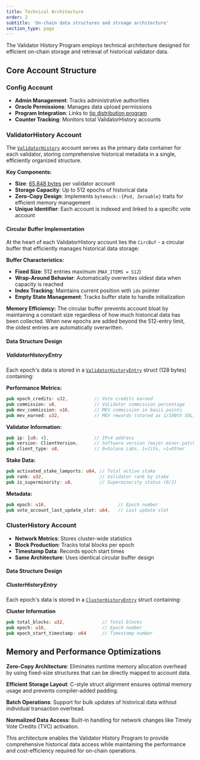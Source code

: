 ```yaml
---
title: Technical Architecture
order: 2
subtitle: 'On-chain data structures and stroage architecture'
section_type: page
---
```


The Validator History Program employs technical architecture designed for efficient on-chain storage and retrieval of historical validator data.

## Core Account Structure

### Config Account
- **Admin Management**: Tracks administrative authorities
- **Oracle Permissions**: Manages data upload permissions
- **Program Integration**: Links to [tip distribution program](https://github.com/jito-foundation/jito-programs/blob/master/mev-programs/programs/tip-distribution/Cargo.toml)
- **Counter Tracking**: Monitors total ValidatorHistory accounts

### ValidatorHistory Account

The [`ValidatorHistory`](https://github.com/jito-foundation/stakenet/blob/7ea745985c2e31d43d957ac5885e69b328b6f283/programs/validator-history/src/state.rs#L359) account serves as the primary data container for each validator, storing comprehensive historical metadata in a single, efficiently organized structure.

**Key Components:**
- **Size**: [65,848 bytes](https://github.com/jito-foundation/stakenet/blob/7ea745985c2e31d43d957ac5885e69b328b6f283/programs/validator-history/src/state.rs#L355) per validator account
- **Storage Capacity**: Up to 512 epochs of historical data
- **Zero-Copy Design**: Implements `bytemuck::{Pod, Zeroable}` traits for efficient memory management
- **Unique Identifier**: Each account is indexed and linked to a specific vote account

#### Circular Buffer Implementation

At the heart of each ValidatorHistory account lies the `CircBuf` - a circular buffer that efficiently manages historical data storage:

**Buffer Characteristics:**
- **Fixed Size**: 512 entries maximum (`MAX_ITEMS = 512`)
- **Wrap-Around Behavior**: Automatically overwrites oldest data when capacity is reached
- **Index Tracking**: Maintains current position with `idx` pointer
- **Empty State Management**: Tracks buffer state to handle initialization

**Memory Efficiency:**
The circular buffer prevents account bloat by maintaining a constant size regardless of how much historical data has been collected.
When new epochs are added beyond the 512-entry limit, the oldest entries are automatically overwritten.

#### Data Structure Design

##### ValidatorHistoryEntry

Each epoch's data is stored in a [`ValidatorHistoryEntry`](https://github.com/jito-foundation/stakenet/blob/7ea745985c2e31d43d957ac5885e69b328b6f283/programs/validator-history/src/state.rs#L43) struct (128 bytes) containing:

**Performance Metrics:**

```rust
pub epoch_credits: u32,          // Vote credits earned
pub commission: u8,              // Validator commission percentage
pub mev_commission: u16,         // MEV commission in basis points
pub mev_earned: u32,             // MEV rewards (stored as 1/100th SOL)
```

**Validator Information:**

```rust
pub ip: [u8; 4],                 // IPv4 address
pub version: ClientVersion,      // Software version (major.minor.patch)
pub client_type: u8,             // 0=Solana Labs, 1=Jito, >1=Other
```

**Stake Data:**

```rust
pub activated_stake_lamports: u64, // Total active stake
pub rank: u32,                     // Validator rank by stake
pub is_superminority: u8,          // Superminority status (0/1)
```

**Metadata:**

```rust
pub epoch: u16,                           // Epoch number
pub vote_account_last_update_slot: u64,   // Last update slot
```

### ClusterHistory Account

- **Network Metrics**: Stores cluster-wide statistics
- **Block Production**: Tracks total blocks per epoch
- **Timestamp Data**: Records epoch start times
- **Same Architecture**: Uses identical circular buffer design

#### Data Structure Design

##### ClusterHistoryEntry

Each epoch's data is stored in a [`ClusterHistoryEntry`](https://github.com/jito-foundation/stakenet/blob/7ea745985c2e31d43d957ac5885e69b328b6f283/programs/validator-history/src/state.rs#L802) struct containing:


**Cluster Information**

```rust
pub total_blocks: u32,              // Total blocks
pub epoch: u16,                     // Epoch number
pub epoch_start_timestamp: u64      // Timestamp number
```


## Memory and Performance Optimizations

**Zero-Copy Architecture**: Eliminates runtime memory allocation overhead by using fixed-size structures that can be directly mapped to account data.

**Efficient Storage Layout**: C-style struct alignment ensures optimal memory usage and prevents compiler-added padding.

**Batch Operations**: Support for bulk updates of historical data without individual transaction overhead.

**Normalized Data Access**: Built-in handling for network changes like Timely Vote Credits (TVC) activation.

This architecture enables the Validator History Program to provide comprehensive historical data access while maintaining the performance and cost-efficiency required for on-chain operations.
